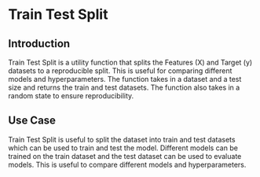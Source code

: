 # Train Test Split

## Introduction

Train Test Split is a utility function that splits the Features (X) and Target (y) datasets to a reproducible split. This is useful for comparing different models and hyperparameters. The function takes in a dataset and a test size and returns the train and test datasets. The function also takes in a random state to ensure reproducibility.

## Use Case

Train Test Split is useful to split the dataset into train and test datasets which can be used to train and test the model. Different models can be trained on the train dataset and the test dataset can be used to evaluate models. This is useful to compare different models and hyperparameters.
